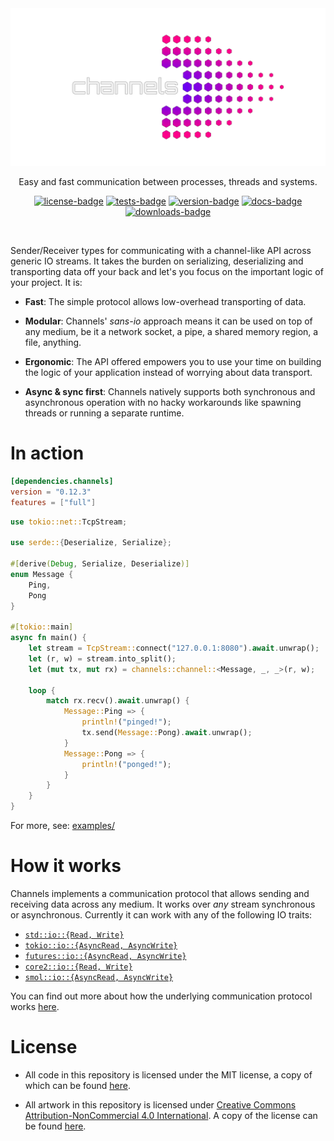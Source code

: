 [crates-io]: https://crates.io/crates/channels
[docs-rs]: https://docs.rs/channels/latest/channels
[github-actions]: https://github.com/threadexio/channels-rs/actions/workflows/ci.yaml

[license-badge]: https://img.shields.io/github/license/threadexio/channels-rs?style=for-the-badge&logo=github&label=license&labelColor=%23000&color=%236e00f2
[tests-badge]: https://img.shields.io/github/actions/workflow/status/threadexio/channels-rs/ci.yaml?style=for-the-badge&logo=github&label=tests&labelColor=%23000&color=%239500d6
[version-badge]: https://img.shields.io/crates/v/channels?style=for-the-badge&logo=rust&label=crates.io&labelColor=%23000&color=%23bc00ba
[docs-badge]: https://img.shields.io/docsrs/channels?style=for-the-badge&logo=docs.rs&labelColor=%23000&color=%23e2009e
[downloads-badge]: https://img.shields.io/crates/d/channels?style=for-the-badge&label=downloads&labelColor=%23000&color=%23ff0089

[examples]: https://github.com/threadexio/channels-rs/tree/master/examples
[spec]: https://github.com/threadexio/channels-rs/blob/master/spec/PROTOCOL.md
[license]: https://github.com/threadexio/channels-rs/blob/master/LICENSE
[art-license]: https://github.com/threadexio/channels-rs/blob/master/assets/LICENSE

<div class="rustdoc-hidden">

<div align="center">
  <img src="https://raw.githubusercontent.com/threadexio/channels-rs/master/assets/logo.transparent.svg" width="640" alt="logo">

  <p>
    Easy and fast communication between processes, threads and systems.
  </p>

  [![license-badge]][crates-io]
  [![tests-badge]][github-actions]
  [![version-badge]][crates-io]
  [![docs-badge]][docs-rs]
  [![downloads-badge]][crates-io]

</div>

<br>

</div>

Sender/Receiver types for communicating with a channel-like API across generic IO streams. It takes the burden on serializing, deserializing and transporting data off your back and let's you focus on the important logic of your project. It is:

- **Fast**: The simple protocol allows low-overhead transporting of data.

- **Modular**: Channels' _sans-io_ approach means it can be used on top of any medium, be it a network socket, a pipe, a shared memory region, a file, anything.

- **Ergonomic**: The API offered empowers you to use your time on building the logic of your application instead of worrying about data transport.

- **Async & sync first**: Channels natively supports both synchronous and asynchronous operation with no hacky workarounds like spawning threads or running a separate runtime.

# In action

```toml
[dependencies.channels]
version = "0.12.3"
features = ["full"]
```

```rust
use tokio::net::TcpStream;

use serde::{Deserialize, Serialize};

#[derive(Debug, Serialize, Deserialize)]
enum Message {
    Ping,
    Pong
}

#[tokio::main]
async fn main() {
    let stream = TcpStream::connect("127.0.0.1:8080").await.unwrap();
    let (r, w) = stream.into_split();
    let (mut tx, mut rx) = channels::channel::<Message, _, _>(r, w);

    loop {
        match rx.recv().await.unwrap() {
            Message::Ping => {
                println!("pinged!");
                tx.send(Message::Pong).await.unwrap();
            }
            Message::Pong => {
                println!("ponged!");
            }
        }
    }
}
```

For more, see: [examples/][examples]

# How it works

Channels implements a communication protocol that allows sending and receiving data across any medium. It works over _any_ stream synchronous or asynchronous. Currently it can work with any of the following IO traits:

- [`std::io::{Read, Write}`][]
- [`tokio::io::{AsyncRead, AsyncWrite}`][]
- [`futures::io::{AsyncRead, AsyncWrite}`][]
- [`core2::io::{Read, Write}`][]
- [`smol::io::{AsyncRead, AsyncWrite}`][]

You can find out more about how the underlying communication protocol works [here][spec].

# License

- All code in this repository is licensed under the MIT license, a copy of which can be found [here][license].

- All artwork in this repository is licensed under [Creative Commons Attribution-NonCommercial 4.0 International](https://creativecommons.org/licenses/by-nc/4.0/). A copy of the license can be found [here][art-license].

[`std::io::{Read, Write}`]: https://doc.rust-lang.org/stable/std/io
[`tokio::io::{AsyncRead, AsyncWrite}`]: https://docs.rs/tokio/latest/tokio/io
[`futures::io::{AsyncRead, AsyncWrite}`]: https://docs.rs/futures/latest/futures/io
[`core2::io::{Read, Write}`]: https://docs.rs/core2
[`smol::io::{AsyncRead, AsyncWrite}`]: https://docs.rs/smol
